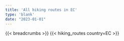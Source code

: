 ```yaml
---
title: 'All hiking routes in EC'
type: 'blank'
date: "2023-01-01"
---
```


{{< breadcrumbs >}}
{{< hiking_routes country=EC >}}

